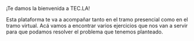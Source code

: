 ¡Te damos la bienvenida a TEC.LA!

Esta plataforma te va a acompañar tanto en el tramo presencial como en el tramo virtual. Acá vamos a encontrar varios ejercicios que nos van a servir para que podamos resolver el problema que tenemos planteado.